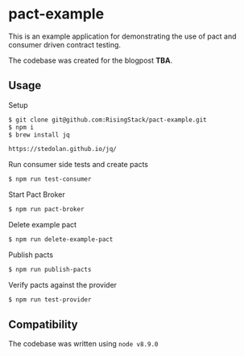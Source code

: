 # pact-example

This is an example application for demonstrating the use of pact and consumer driven contract testing.

The codebase was created for the blogpost **TBA**.

## Usage

Setup

```bash
$ git clone git@github.com:RisingStack/pact-example.git
$ npm i
$ brew install jq

https://stedolan.github.io/jq/
``` 

Run consumer side tests and create pacts

```bash
$ npm run test-consumer
``` 

Start Pact Broker

```bash
$ npm run pact-broker
```

Delete example pact

```bash
$ npm run delete-example-pact
```

Publish pacts

```bash
$ npm run publish-pacts
```

Verify pacts against the provider 

```bash
$ npm run test-provider
```

## Compatibility

The codebase was written using `node v8.9.0`
